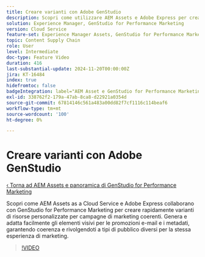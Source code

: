```yaml
---
title: Creare varianti con Adobe GenStudio
description: Scopri come utilizzare AEM Assets e Adobe Express per creare varianti di risorse per annunci e-mail e meta, garantendo un’esperienza di marketing coerente.
solution: Experience Manager, GenStudio for Performance Marketing
version: Cloud Service
feature-set: Experience Manager Assets, GenStudio for Performance Marketing
topic: Content Supply Chain
role: User
level: Intermediate
doc-type: Feature Video
duration: 416
last-substantial-update: 2024-11-20T00:00:00Z
jira: KT-16484
index: true
hidefromtoc: false
badgeIntegration: label="AEM Asset e GenStudio for Performance Marketing" type="positive"
exl-id: 338762f2-179a-47ab-8ca8-d22921a0354d
source-git-commit: 67814146c561a483a00dd82f7cf1116c114beaf6
workflow-type: tm+mt
source-wordcount: '100'
ht-degree: 0%

---
```


# Creare varianti con Adobe GenStudio

[‹ Torna ad AEM Assets e panoramica di GenStudio for Performance Marketing](./overview.md)

Scopri come AEM Assets as a Cloud Service e Adobe Express collaborano con GenStudio for Performance Marketing per creare rapidamente varianti di risorse personalizzate per campagne di marketing coerenti. Genera e adatta facilmente gli elementi visivi per le promozioni e-mail e i metadati, garantendo coerenza e rivolgendoti a tipi di pubblico diversi per la stessa esperienza di marketing.

>[!VIDEO](https://video.tv.adobe.com/v/3439266/?learn=on&enablevpops)
